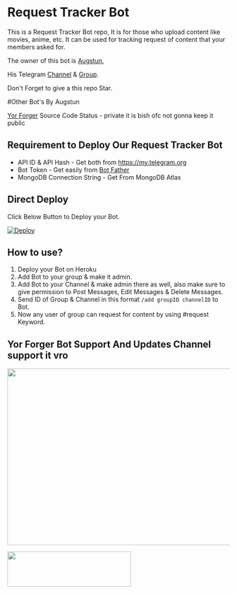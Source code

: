 # Request Tracker Bot

This is a Request Tracker Bot repo, It is for those who upload content like movies, anime, etc. It can be used for tracking request of content that your members asked for.

The owner of this bot is [Augstun](https://t.me/aug0felix),

His Telegram [Channel](http://t.me/animengamewall) & [Group](https://t.me/animegamediscussiongrp).

Don't Forget to give a this repo Star.

#Other Bot's By Augstun
 
[Yor Forger](https://t.me/Yor_forger_spyxfamily_bot)
Source Code Status - private it is bish ofc not gonna keep it public 


## Requirement to Deploy Our Request Tracker Bot 
* API ID & API Hash - Get both from https://my.telegram.org
* Bot Token - Get easily from [Bot Father](https://t.me/BotFather)
* MongoDB Connection String - Get From MongoDB Atlas


## Direct Deploy
Click Below Button to Deploy your Bot.

[![Deploy](https://www.herokucdn.com/deploy/button.svg)](https://heroku.com/deploy?template=https://github.com/AUGSTUN/anya_request_bot)


## How to use?
1. Deploy your Bot on Heroku
2. Add Bot to your group & make it admin.
3. Add Bot to your Channel & make admin there as well, also make sure to give permission to Post Messages, Edit Messages & Delete Messages.
4. Send ID of Group & Channel in this format `/add groupID channelID` to Bot.
5. Now any user of group can request for content by using #request Keyword.

## Yor Forger Bot Support And Updates Channel support it vro

<a href="https://t.me/Yor_forger_spyxfamily_bot"><img src="https://telegra.ph/file/43cbbf62d0a62a5760f32.jpg" style="width: 800px; height: 400px"></a>

<a href="https://t.me/komisansupport"><img src="https://www.pngitem.com/pimgs/m/214-2144731_groups-on-telegram-telegram-group-link-png-transparent.png" style="width: 280px; height: 80px"></a>

